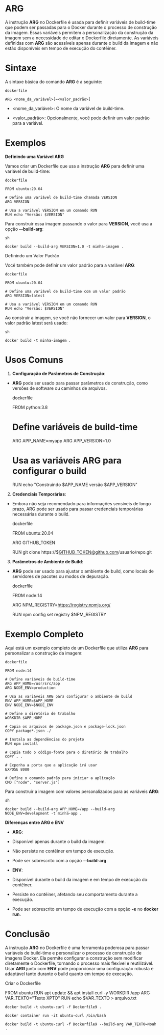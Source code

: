 # ARG

A instrução **ARG** no Dockerfile é usada para definir variáveis de build-time que podem ser passadas para o Docker durante o processo de construção da imagem. Essas variáveis permitem a personalização da construção da imagem sem a necessidade de editar o Dockerfile diretamente. As variáveis definidas com **ARG** são acessíveis apenas durante o build da imagem e não estão disponíveis em tempo de execução do contêiner.

# Sintaxe

A sintaxe básica do comando **ARG** é a seguinte:

    dockerfile

    ARG <nome_da_variável>[=<valor_padrão>]

 - <nome_da_variável>: O nome da variável de build-time.

 - <valor_padrão>: Opcionalmente, você pode definir um valor padrão para a variável.

# Exemplos

**Definindo uma Variável ARG**

Vamos criar um Dockerfile que usa a instrução **ARG** para definir uma variável de build-time:

    dockerfile

    FROM ubuntu:20.04

    # Define uma variável de build-time chamada VERSION
    ARG VERSION

    # Usa a variável VERSION em um comando RUN
    RUN echo "Versão: $VERSION"

Para construir essa imagem passando o valor para **VERSION**, você usa a opção **--build-arg**:

    sh

    docker build --build-arg VERSION=1.0 -t minha-imagem .

Definindo um Valor Padrão

Você também pode definir um valor padrão para a variável **ARG**:

    dockerfile

    FROM ubuntu:20.04

    # Define uma variável de build-time com um valor padrão
    ARG VERSION=latest

    # Usa a variável VERSION em um comando RUN
    RUN echo "Versão: $VERSION"

Ao construir a imagem, se você não fornecer um valor para **VERSION**, o valor padrão latest será usado:

    sh

    docker build -t minha-imagem .

# Usos Comuns

1. **Configuração de Parâmetros de Construção**:

 - **ARG** pode ser usado para passar parâmetros de construção, como versões de software ou caminhos de arquivos.

    dockerfile

    FROM python:3.8

    # Define variáveis de build-time
    ARG APP_NAME=myapp
    ARG APP_VERSION=1.0

    # Usa as variáveis ARG para configurar o build
    RUN echo "Construindo $APP_NAME versão $APP_VERSION"

2. **Credenciais Temporárias**:

 - Embora não seja recomendado para informações sensíveis de longo prazo, ARG pode ser usado para passar credenciais temporárias necessárias durante o build.

    dockerfile

    FROM ubuntu:20.04

    ARG GITHUB_TOKEN

    RUN git clone https://$GITHUB_TOKEN@github.com/usuario/repo.git

3. **Parâmetros de Ambiente de Build**:

 - **ARG** pode ser usado para ajustar o ambiente de build, como locais de servidores de pacotes ou modos de depuração.

    dockerfile

    FROM node:14

    ARG NPM_REGISTRY=https://registry.npmjs.org/

    RUN npm config set registry $NPM_REGISTRY

# Exemplo Completo

Aqui está um exemplo completo de um Dockerfile que utiliza **ARG** para personalizar a construção da imagem:

    dockerfile

    FROM node:14

    # Define variáveis de build-time
    ARG APP_HOME=/usr/src/app
    ARG NODE_ENV=production

    # Usa as variáveis ARG para configurar o ambiente de build
    ENV APP_HOME=$APP_HOME
    ENV NODE_ENV=$NODE_ENV

    # Define o diretório de trabalho
    WORKDIR $APP_HOME

    # Copia os arquivos de package.json e package-lock.json
    COPY package*.json ./

    # Instala as dependências do projeto
    RUN npm install

    # Copia todo o código-fonte para o diretório de trabalho
    COPY . .

    # Exponha a porta que a aplicação irá usar
    EXPOSE 8080

    # Define o comando padrão para iniciar a aplicação
    CMD ["node", "server.js"]

Para construir a imagem com valores personalizados para as variáveis **ARG**:

    sh

    docker build --build-arg APP_HOME=/app --build-arg NODE_ENV=development -t minha-app .

**Diferenças entre ARG e ENV**

 - **ARG**:
  - Disponível apenas durante o build da imagem.

  - Não persiste no contêiner em tempo de execução.

  - Pode ser sobrescrito com a opção **--build-arg**.

 - **ENV**:

  - Disponível durante o build da imagem e em tempo de execução do contêiner.

  - Persiste no contêiner, afetando seu comportamento durante a execução.

  - Pode ser sobrescrito em tempo de execução com a opção **-e** no **docker run**.

# Conclusão

A instrução **ARG** no Dockerfile é uma ferramenta poderosa para passar variáveis de build-time e personalizar o processo de construção de imagens Docker. Ela permite configurar a construção sem modificar diretamente o Dockerfile, tornando o processo mais flexível e reutilizável. Usar **ARG** junto com **ENV** pode proporcionar uma configuração robusta e adaptável tanto durante o build quanto em tempo de execução.

Criar o Dockerfile

FROM ubuntu
RUN apt update && apt install curl -y
WORKDIR /app
ARG VAR_TEXTO="Texto XPTO"
RUN echo $VAR_TEXTO > arquivo.txt

    docker build -t ubuntu-curl -f Dockerfile9 .

    docker container run -it ubuntu-curl /bin/bash

    docker build -t ubuntu-curl -f Dockerfile9 --build-arg VAR_TEXTO=Noah .
